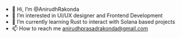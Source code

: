 - 👋 Hi, I’m @AnirudhRakonda
- 👀 I’m interested in UI/UX designer and Frontend Development
- 🌱 I’m currently learning Rust to interact with Solana based projects
- 📫 How to reach me anirudhprasadrakonda@gmail.com

<!---
AnirudhRakonda/AnirudhRakonda is a ✨ special ✨ repository because its `README.md` (this file) appears on your GitHub profile.
You can click the Preview link to take a look at your changes.
--->

